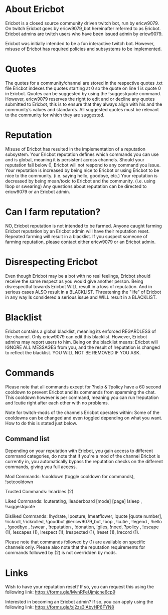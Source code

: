 # About Ericbot
Ericbot is a closed source community driven twitch bot, run by ericw9079.
On twitch Ericbot goes by ericw9079_bot hereinafter referred to as Ericbot.
Ericbot admins are twitch users who have been issued admin by ericw9079.

Ericbot was initially intended to be a fun interactive twitch bot. However, misuse of Ericbot has required policies and subsystems to be implemented.

# Quotes
The quotes for a community/channel are stored in the respective quotes <channelname>.txt file
Ericbot indexes the quotes starting at 0 so the quote on line 1 is quote 0 in Ericbot.
Quotes can be suggested by using the !suggestquote command. However, ericw9079 reserves the right to edit and or decline any quotes submitted to Ericbot, this is to ensure that they always align with his and the community’s values and standards. All suggested quotes must be relevant to the community for which they are suggested.

# Reputation
Misuse of Ericbot has resulted in the implementation of a reputation subsystem.
Your Ericbot reputation defines which commands you can use and is global, meaning it is persistent across channels.
Should your reputation fall below 0, Ericbot will not respond to any command you issue.
Your reputation is increased by being nice to Ericbot or using Ericbot to be nice to the community. (i.e. saying hello, goodbye, etc.)
Your reputation is decreased by being mean/toxic to Ericbot and the community. (i.e. using !bop or swearing)
Any questions about reputation can be directed to ericw9079 or an Ericbot admin.

# Can I farm reputation?
NO, Ericbot reputation is not intended to be farmed. Anyone caught farming Ericbot reputation by an Ericbot admin will have their reputation reset. Repeated farming will result in a blacklist. If you suspect someone of farming reputation, please contact either ericw9079 or an Ericbot admin.

# Disrespecting Ericbot
Even though Ericbot may be a bot with no real feelings, Ericbot should receive the same respect as you would give another person.
Being disrespectful towards Ericbot WILL result in a loss of reputation. And in serious cases ALSO result in a BLACKLIST.
Threatening the "life" of Ericbot in any way Is considered a serious issue and WILL result in a BLACKLIST.

# Blacklist
Ericbot contains a global blacklist, meaning its enforced REGARDLESS of the channel.
Only ericw9079 can edit this blacklist. However, Ericbot admins may report users to him.
Being on the blacklist means: Ericbot will IGNORE ALL MESSAGES from you, and the result of !reputation is changed to reflect the blacklist.
YOU WILL NOT BE REMOVED IF YOU ASK.

# Commands
Please note that all commands except for ?help & ?policy have a 60 second cooldown to prevent Ericbot and its commands from spamming the chat. This cooldown however is per command, meaning you can run !reputation and !cutie right after each other with no problems.

Note for twitch-mods of the channels Ericbot operates within: Some of the cooldowns can be changed and even toggled depending on what you want. How to do this is stated just below.

## Command list
Depending on your reputation with Ericbot, you gain access to different command categories, do note that if you're a mod of the channel Ericbot is currently in, you automatically bypass the reputation checks on the different commands, giving you full access.

Mod Commands: !cooldown (toggle cooldown for commands), !setcooldown <seconds>

Trusted Commands: !marbles (2)

Liked Commands: !cuterating, !leaderboard [mode] [page] !sleep <user>, !suggestquote <quote>

Disliked Commands: !hydrate, !posture, !meatflower, !quote [quote number], !rickroll, !rickrolled, !goodbot @ericw9079_bot, !bop <user>, !cutie <user>, !legend <user>, !hello <user>, !goodbye <user>, !swear <user>, !reputation <user>, !donation, !giles, !noed, ?policy <policy>, !escape (1), !escapes (1), !respect (1), !respected (1), !reset <counter> (1), !record (1).

Please note that commands followed by (1) are available on specific channels only.
Please also note that the reputation requirements for commands followed by (2) is not overridden by mods.

# Links
Wish to have your reputation reset? If so, you can request this using the following link:
https://forms.gle/MvnRFeUjmjcne6cp9

Interested in becoming an Ericbot admin? If so, you can apply using the following link:
https://forms.gle/xj2zs3iAbvHP6FYN8
